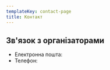 ```yaml
---
templateKey: contact-page
title: Контакт
---
```

## Зв'язок з організаторами

* Електронна пошта:
* Телефон:

